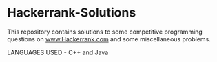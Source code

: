 # Hackerrank-Solutions
This repository contains solutions to some competitive programming questions on www.Hackerrank.com and some miscellaneous problems.

LANGUAGES USED - C++ and Java
